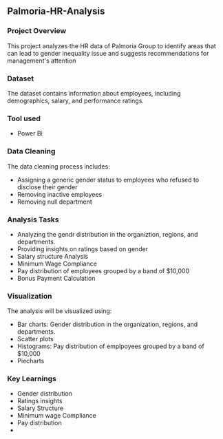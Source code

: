 ## Palmoria-HR-Analysis
### Project Overview
This project analyzes the HR data of Palmoria Group to identify areas that can lead to gender
inequality issue and suggests recommendations for management's attention
### Dataset
The dataset contains information about employees, including demographics, salary, and performance ratings.
### Tool used
- Power Bi
### Data Cleaning
The data cleaning process includes:
- Assigning a generic gender status to employees who refused to disclose their gender
- Removing inactive employees
- Removing null department
### Analysis Tasks
- Analyzing the gendr distribution in the organiztion, regions, and departments.
- Providing insights on ratings based on gender
- Salary structure Analysis
- Minimum Wage Compliance
- Pay distribution of employees grouped by a band of $10,000
- Bonus Payment Calculation
### Visualization
 The analysis will be visualized using:
- Bar charts: Gender  distribution in the organization, regions, and departments.
- Scatter plots
- Histograms: Pay distribution of emplpoyees grouped by a band of $10,000
- Piecharts
### Key Learnings
- Gender distribution
- Ratings insights
- Salary Structure
- Minimum wage Compliance
- Pay distribution
- 
